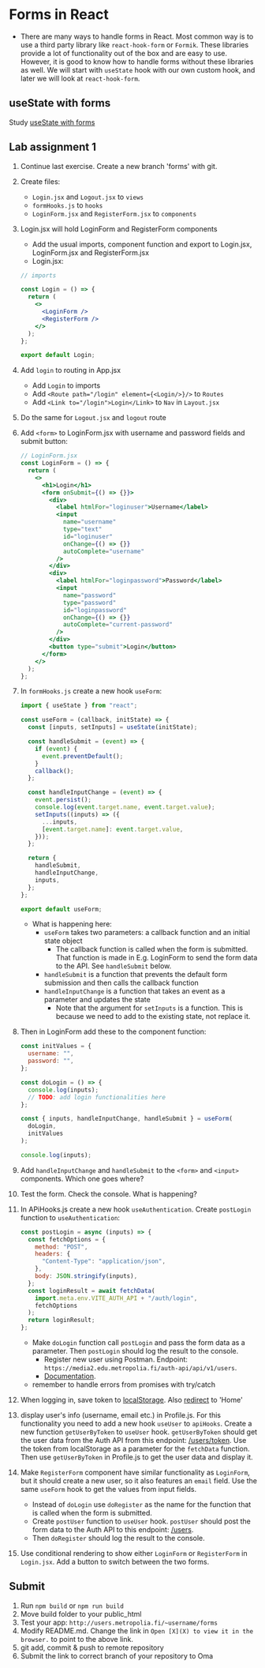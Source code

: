 # Forms in React

- There are many ways to handle forms in React. Most common way is to use a third party library like `react-hook-form`
  or `Formik`. These libraries provide a lot of functionality out of the box and are easy to use. However, it is good to
  know how to handle forms without these libraries as well. We will start with `useState` hook with our own custom hook,
  and later we will look at `react-hook-form`.

## useState with forms

Study [useState with forms](https://www.youtube.com/watch?v=R7T5GQLxRD4)

## Lab assignment 1

1. Continue last exercise. Create a new branch 'forms' with git.
2. Create files:
   - `Login.jsx` and `Logout.jsx` to `views`
   - `formHooks.js` to `hooks`
   - `LoginForm.jsx` and `RegisterForm.jsx` to `components`
3. Login.jsx will hold LoginForm and RegisterForm components

   - Add the usual imports, component function and export to Login.jsx, LoginForm.jsx and RegisterForm.jsx
   - Login.jsx:

   ```jsx
   // imports

   const Login = () => {
     return (
       <>
         <LoginForm />
         <RegisterForm />
       </>
     );
   };

   export default Login;
   ```

4. Add `login` to routing in App.jsx
   - Add `Login` to imports
   - Add `<Route path="/login" element={<Login/>}/>` to `Routes`
   - Add `<Link to="/login">Login</Link>` to `Nav` in `Layout.jsx`
5. Do the same for `Logout.jsx` and `logout` route
6. Add `<form>` to LoginForm.jsx with username and password fields and submit button:
   ```jsx
   // LoginForm.jsx
   const LoginForm = () => {
     return (
       <>
         <h1>Login</h1>
         <form onSubmit={() => {}}>
           <div>
             <label htmlFor="loginuser">Username</label>
             <input
               name="username"
               type="text"
               id="loginuser"
               onChange={() => {}}
               autoComplete="username"
             />
           </div>
           <div>
             <label htmlFor="loginpassword">Password</label>
             <input
               name="password"
               type="password"
               id="loginpassword"
               onChange={() => {}}
               autoComplete="current-password"
             />
           </div>
           <button type="submit">Login</button>
         </form>
       </>
     );
   };
   ```
7. In `formHooks.js` create a new hook `useForm`:

   ```javascript
   import { useState } from "react";

   const useForm = (callback, initState) => {
     const [inputs, setInputs] = useState(initState);

     const handleSubmit = (event) => {
       if (event) {
         event.preventDefault();
       }
       callback();
     };

     const handleInputChange = (event) => {
       event.persist();
       console.log(event.target.name, event.target.value);
       setInputs((inputs) => ({
         ...inputs,
         [event.target.name]: event.target.value,
       }));
     };

     return {
       handleSubmit,
       handleInputChange,
       inputs,
     };
   };

   export default useForm;
   ```

   - What is happening here:
     - `useForm` takes two parameters: a callback function and an initial state object
       - The callback function is called when the form is submitted. That function is made in E.g. LoginForm to
         send the form data to the API. See `handleSubmit` below.
     - `handleSubmit` is a function that prevents the default form submission and then calls the callback function
     - `handleInputChange` is a function that takes an event as a parameter and updates the state
       - Note that the argument for `setInputs` is a function. This is because we need to add to the existing
         state, not replace it.

8. Then in LoginForm add these to the component function:

   ```javascript
   const initValues = {
     username: "",
     password: "",
   };

   const doLogin = () => {
     console.log(inputs);
     // TODO: add login functionalities here
   };

   const { inputs, handleInputChange, handleSubmit } = useForm(
     doLogin,
     initValues
   );

   console.log(inputs);
   ```

9. Add `handleInputChange` and `handleSubmit` to the `<form>` and `<input>` components. Which one goes where?
10. Test the form. Check the console. What is happening?
11. In APiHooks.js create a new hook `useAuthentication`. Create `postLogin` function to `useAuthentication`:
    ```javascript
    const postLogin = async (inputs) => {
      const fetchOptions = {
        method: "POST",
        headers: {
          "Content-Type": "application/json",
        },
        body: JSON.stringify(inputs),
      };
      const loginResult = await fetchData(
        import.meta.env.VITE_AUTH_API + "/auth/login",
        fetchOptions
      );
      return loginResult;
    };
    ```
    - Make `doLogin` function call `postLogin` and pass the form data as a parameter. Then `postLogin` should log the
      result to the console.
      - Register new user using Postman. Endpoint: `https://media2.edu.metropolia.fi/auth-api/api/v1/users`.
      - [Documentation](https://https://media2.edu.metropolia.fi/auth-api/#api-User-CreateUser).
    - remember to handle errors from promises with try/catch
12. When logging in, save token to [localStorage](https://developer.mozilla.org/en-US/docs/Web/API/Window/localStorage).
    Also [redirect](https://tylermcginnis.com/react-router-programmatically-navigate/) to 'Home'
13. display user's info (username, email etc.) in Profile.js. For this functionality you need to add a new
    hook `useUser` to `apiHooks`. Create a new function `getUserByToken` to `useUser` hook. `getUserByToken` should get
    the user data from the Auth API from this
    endpoint: [/users/token](http://media.mw.metropolia.fi/wbma/docs/#api-User-GetCurrentUser). Use the token from
    localStorage as a parameter for the `fetchData` function. Then use `getUserByToken` in Profile.js to get the user
    data and display it.
14. Make `RegisterForm` component have similar functionality as `LoginForm`, but it should create a new user, so it also
    features an `email` field. Use the same `useForm` hook to get the values from input fields.
    - Instead of `doLogin` use `doRegister` as the name for the function that is called when the form is submitted.
    - Create `postUser` function to `useUser` hook. `postUser` should post the form data to the Auth API to this
      endpoint: [/users](http://media.mw.metropolia.fi/wbma/docs/#api-User-CreateUser).
    - Then `doRegister` should log the result to the console.
15. Use conditional rendering to show either `LoginForm` or `RegisterForm` in `Login.jsx`. Add a button to switch between
    the two forms.

## Submit

1. Run `npm build` or `npm run build`
2. Move build folder to your public_html
3. Test your app: `http://users.metropolia.fi/~username/forms`
4. Modify README.md. Change the link in `Open [X](X) to view it in the browser.` to point to the above link.
5. git add, commit & push to remote repository
6. Submit the link to correct branch of your repository to Oma
